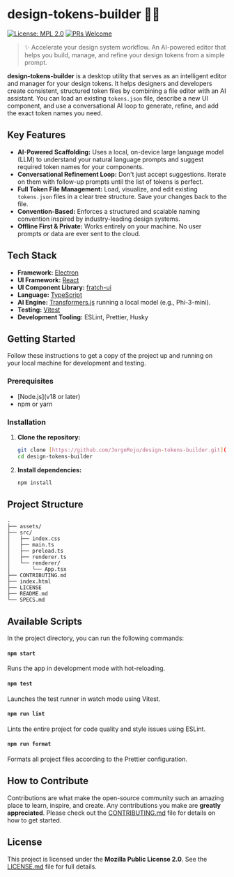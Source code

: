 # design-tokens-builder 🎨🤖

[![License: MPL 2.0](https://img.shields.io/badge/License-MPL_2.0-brightgreen.svg)](LICENSE.md)
[![PRs Welcome](https://img.shields.io/badge/PRs-welcome-brightgreen.svg)](CONTRIBUTING.md)

> ✨ Accelerate your design system workflow. An AI-powered editor that helps you build, manage, and refine your design tokens from a simple prompt.

**design-tokens-builder** is a desktop utility that serves as an intelligent editor and manager for your design tokens. It helps designers and developers create consistent, structured token files by combining a file editor with an AI assistant. You can load an existing `tokens.json` file, describe a new UI component, and use a conversational AI loop to generate, refine, and add the exact token names you need.

## Key Features

- **AI-Powered Scaffolding:** Uses a local, on-device large language model (LLM) to understand your natural language prompts and suggest required token names for your components.
- **Conversational Refinement Loop:** Don't just accept suggestions. Iterate on them with follow-up prompts until the list of tokens is perfect.
- **Full Token File Management:** Load, visualize, and edit existing `tokens.json` files in a clear tree structure. Save your changes back to the file.
- **Convention-Based:** Enforces a structured and scalable naming convention inspired by industry-leading design systems.
- **Offline First & Private:** Works entirely on your machine. No user prompts or data are ever sent to the cloud.

## Tech Stack

- **Framework:** [Electron](https://www.electronjs.org/)
- **UI Framework:** [React](https://react.dev/)
- **UI Component Library:** [fratch-ui](https://github.com/JR-NodePI/fratch-ui)
- **Language:** [TypeScript](https://www.typescriptlang.org/)
- **AI Engine:** [Transformers.js](https://huggingface.co/docs/transformers.js) running a local model (e.g., Phi-3-mini).
- **Testing:** [Vitest](https://vitest.dev/)
- **Development Tooling:** ESLint, Prettier, Husky

## Getting Started

Follow these instructions to get a copy of the project up and running on your local machine for development and testing.

### Prerequisites

- [Node.js](v18 or later)
- npm or yarn

### Installation

1.  **Clone the repository:**

    ```sh
    git clone [https://github.com/JorgeRojo/design-tokens-builder.git](https://github.com/JorgeRojo/design-tokens-builder.git)
    cd design-tokens-builder
    ```

2.  **Install dependencies:**
    ```sh
    npm install
    ```

## Project Structure

```schema
.
├── assets/
├── src/
│   ├── index.css
│   ├── main.ts
│   ├── preload.ts
│   ├── renderer.ts
│   └── renderer/
│       └── App.tsx
├── CONTRIBUTING.md
├── index.html
├── LICENSE
├── README.md
└── SPECS.md
```

## Available Scripts

In the project directory, you can run the following commands:

#### `npm start`

Runs the app in development mode with hot-reloading.

#### `npm test`

Launches the test runner in watch mode using Vitest.

#### `npm run lint`

Lints the entire project for code quality and style issues using ESLint.

#### `npm run format`

Formats all project files according to the Prettier configuration.

## How to Contribute

Contributions are what make the open-source community such an amazing place to learn, inspire, and create. Any contributions you make are **greatly appreciated**. Please check out the [CONTRIBUTING.md](CONTRIBUTING.md) file for details on how to get started.

## License

This project is licensed under the **Mozilla Public License 2.0**. See the [LICENSE.md](LICENSE.md) file for full details.
